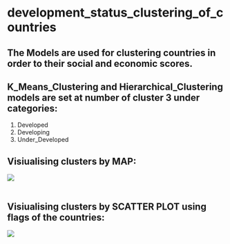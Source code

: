 # development_status_clustering_of_countries

## The Models are used for clustering countries in order to their social and economic scores.

## K_Means_Clustering and Hierarchical_Clustering models are set at number of cluster 3 under categories:

1. Developed
2. Developing
3. Under_Developed <br/>

## Visiualising clusters by MAP:

![](https://i.imgur.com/ebKd7Ws.png)
<br><br>


## Visiualising clusters by SCATTER PLOT using flags of the countries:
![](https://i.imgur.com/yG7MopL.png)